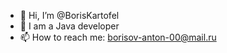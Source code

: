- 👋 Hi, I’m @BorisKartofel
- 🌱 I am a Java developer
- 📫 How to reach me:  borisov-anton-00@mail.ru

<!---
BorisKartofel/BorisKartofel is a ✨ special ✨ repository because its `README.md` (this file) appears on your GitHub profile.
You can click the Preview link to take a look at your changes.
--->
